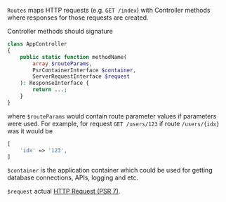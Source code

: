 `Routes` maps HTTP requests (e.g. `GET /index`) with Controller methods where responses for those requests are created.

Controller methods should signature
```php
class AppController
{
    public static function methodName(
        array $routeParams,
        PsrContainerInterface $container,
        ServerRequestInterface $request
    ): ResponseInterface {
        return ...;
    }
}
```

where `$routeParams` would contain route parameter values if parameters were used. For example, for request `GET /users/123` if route `/users/{idx}` was it would be
```php
[
    'idx' => '123',
]
```

`$container` is the application container which could be used for getting database connections, APIs, logging and etc.

`$request` actual [HTTP Request (PSR 7)](http://www.php-fig.org/psr/psr-7/).

